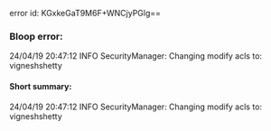 error id: KGxkeGaT9M6F+WNCjyPGlg==
### Bloop error:

24/04/19 20:47:12 INFO SecurityManager: Changing modify acls to: vigneshshetty
#### Short summary: 

24/04/19 20:47:12 INFO SecurityManager: Changing modify acls to: vigneshshetty